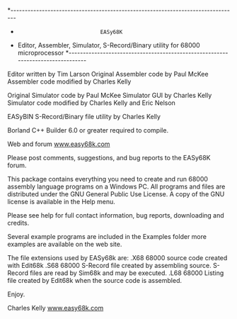 *--------------------------------------------------------------------------------
*                               EASy68K 
* Editor, Assembler, Simulator, S-Record/Binary utility for 68000 microprocessor
*--------------------------------------------------------------------------------

Editor written by Tim Larson
Original Assembler code by Paul McKee
Assembler code modified by Charles Kelly 

Original Simulator code by Paul McKee
Simulator GUI by Charles Kelly
Simulator code modified by Charles Kelly and Eric Nelson

EASyBIN S-Record/Binary file utility by Charles Kelly

Borland C++ Builder 6.0 or greater required to compile.

Web and forum
         www.easy68k.com


Please post comments, suggestions, and bug reports to the EASy68K forum.


This package contains everything you need to create and run 68000 assembly language programs on a Windows PC. All programs and files are distributed under the GNU General Public Use License. A copy of the GNU license is available in the Help menu.

Please see help for full contact information, bug reports, downloading and credits.

Several example programs are included in the Examples folder more examples are available on the web site. 

The file extensions used by EASy68k are:
    .X68  68000 source code created with Edit68k
    .S68  68000 S-Record file created by assembling source. S-Record files are read by
                Sim68k and may be executed.
    .L68  68000 Listing file created by Edit68k when the source code is assembled.

Enjoy.

Charles Kelly
www.easy68k.com

